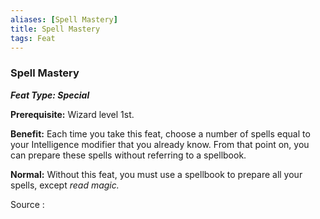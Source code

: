 ```yaml
---
aliases: [Spell Mastery]
title: Spell Mastery
tags: Feat
---
```

### Spell Mastery 
***Feat Type: Special***

**Prerequisite:** Wizard level 1st.

**Benefit:** Each time you take this feat, choose a number of spells
equal to your Intelligence modifier that you already know. From that
point on, you can prepare these spells without referring to a spellbook.

**Normal:** Without this feat, you must use a spellbook to prepare all
your spells, except *read magic.*


Source :